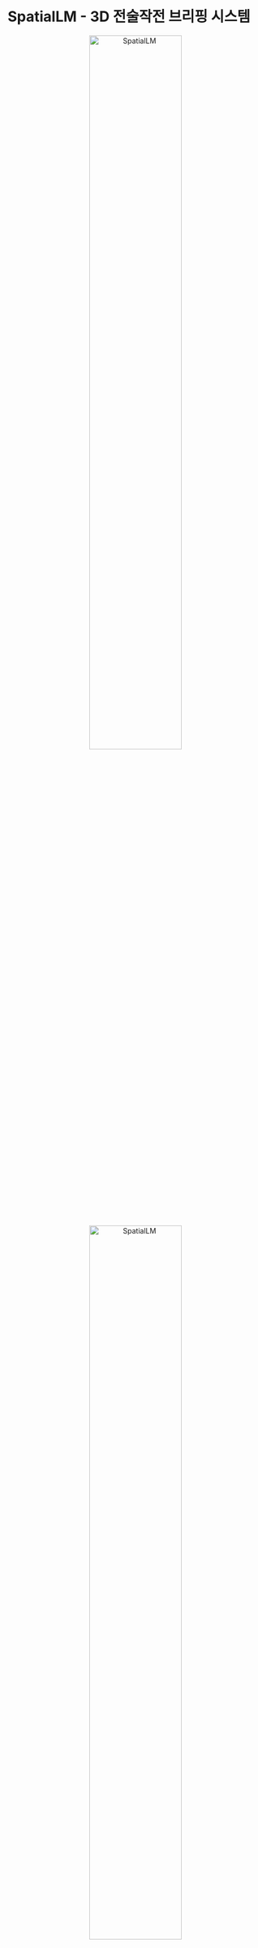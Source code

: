 # SpatialLM - 3D 전술작전 브리핑 시스템

<!-- markdownlint-disable first-line-h1 -->
<!-- markdownlint-disable html -->
<!-- markdownlint-disable no-duplicate-header -->

<div align="center">
  <img src="figures/logo_light.png#gh-light-mode-only" width="60%" alt="SpatialLM" />
  <img src="figures/logo_dark.png#gh-dark-mode-only" width="60%" alt="SpatialLM" />
</div>
<hr style="margin-top: 0; margin-bottom: 8px;">
<div align="center" style="margin-top: 0; padding-top: 0; line-height: 1;">
    <a href="https://manycore-research.github.io/SpatialLM" target="_blank" style="margin: 2px;"><img alt="Project"
    src="https://img.shields.io/badge/🌐%20Website-SpatialLM-ffc107?color=42a5f5&logoColor=white" style="display: inline-block; vertical-align: middle;"/></a>
    <a href="https://github.com/sinus-phi/SpatialLM-Tactical-Briefing" target="_blank" style="margin: 2px;"><img alt="GitHub"
    src="https://img.shields.io/badge/GitHub-SpatialLM-24292e?logo=github&logoColor=white" style="display: inline-block; vertical-align: middle;"/></a>
</div>
<div align="center" style="line-height: 1;">
    <a href="https://huggingface.co/manycore-research/SpatialLM-Llama-1B" target="_blank" style="margin: 2px;"><img alt="Hugging Face"
    src="https://img.shields.io/badge/%F0%9F%A4%97%20Hugging%20Face-SpatialLM%201B-ffc107?color=ffc107&logoColor=white" style="display: inline-block; vertical-align: middle;"/></a>
    <a href="https://huggingface.co/datasets/manycore-research/SpatialLM-Testset" target="_blank" style="margin: 2px;"><img alt="Dataset"
    src="https://img.shields.io/badge/%F0%9F%A4%97%20Dataset-SpatialLM-ffc107?color=ffc107&logoColor=white" style="display: inline-block; vertical-align: middle;"/></a>
</div>

## 📋 프로젝트 소개

**SpatialLM**은 3D 포인트클라우드 데이터를 분석하여 **전술작전 브리핑**을 생성하는 혁신적인 AI 시스템입니다. 이 시스템은 사용자가 3D로 재구성된 포인트클라우드 정보를 시각적으로 확인하면서, LLM 에이전트와 상호작용하여 전술작전을 계획하고 수립할 수 있는 통합 플랫폼을 제공합니다.

### 🌟 주요 특징

- **3D 공간 이해**: 포인트클라우드 데이터에서 벽, 문, 창문, 가구 등의 3D 구조 자동 인식
- **전술 브리핑 생성**: ChatGPT API를 활용한 상세한 전술적 분석 및 작전 계획 자동 생성
- **대화형 Q&A**: 실시간으로 전술적 질문에 대한 답변 제공
- **한국어 UI**: 완전한 한국어 사용자 인터페이스 지원
- **실시간 3D 시각화**: Rerun을 통한 3D 포인트클라우드 및 레이아웃 실시간 시각화
- **코드 생성 및 실행**: 시각화 및 분석을 위한 Python 코드 자동 생성 및 실행

### 🎯 시스템 기능

1. **공간 구조 분석**: 3D 포인트클라우드에서 건축 요소와 객체 자동 감지
2. **전술적 평가**: 공간의 방어/공격 지점, 이동 경로, 시야각 분석
3. **위험 요소 식별**: 맹점, 병목지점, 위험 구역 자동 탐지
4. **장비 추천**: 공간 특성에 맞는 최적의 장비 및 무기 추천
5. **팀 배치 계획**: 인원 배치 및 역할 분담 제안
6. **통신 계획**: 무선 통신 효율성 및 중계 위치 분석

## 🚀 빠른 시작

### 시스템 요구사항

- Python 3.11
- PyTorch 2.4.1
- CUDA 12.4 이상
- Ubuntu/Linux (권장)
- 16GB 이상 RAM
- NVIDIA GPU (8GB VRAM 이상 권장)

### 설치 방법

#### 1. 저장소 복제
```bash
git clone https://github.com/sinus-phi/SpatialLM-Tactical-Briefing.git
cd SpatialLM-Tactical-Briefing
```

#### 2. Conda 환경 설정
```bash
# CUDA 12.4를 지원하는 conda 환경 생성
conda create -n spatiallm python=3.11
conda activate spatiallm
conda install -y nvidia/label/cuda-12.4.0::cuda-toolkit conda-forge::sparsehash
```

#### 3. 종속성 설치
```bash
# Poetry를 사용한 종속성 설치
pip install poetry && poetry config virtualenvs.create false --local
poetry install
poe install-torchsparse  # TorchSparse 빌드 (시간이 소요됨)
```

#### 4. 추가 종속성 (브리핑 시스템용)
```bash
# PyQt5 및 추가 패키지 설치
pip install PyQt5 markdown requests configparser
```

### 사용 방법

#### 1. 기본 추론 (포인트클라우드 → 레이아웃)
```bash
# 예제 포인트클라우드 다운로드
huggingface-cli download manycore-research/SpatialLM-Testset pcd/scene0000_00.ply --repo-type dataset --local-dir .

# 레이아웃 추론 실행
python inference.py --point_cloud pcd/scene0000_00.ply --output scene0000_00.txt --model_path manycore-research/SpatialLM-Llama-1B
```

#### 2. 3D 시각화
```bash
# 예측된 레이아웃을 Rerun 형식으로 변환
python visualize.py --point_cloud pcd/scene0000_00.ply --layout scene0000_00.txt --save scene0000_00.rrd

# 3D 시각화 실행
rerun scene0000_00.rrd
```

#### 3. **🎖️ 전술 브리핑 시스템 실행 (메인 기능)**
```bash
# 통합 브리핑 시스템 실행 (최종 완성본)
python qt_rerun_briefing.py -i scene0000_00.rrd
```

이 명령을 실행하면:
- 3D 포인트클라우드가 Rerun 뷰어에서 자동으로 열립니다
- 한국어 UI의 브리핑 창이 표시됩니다
- ChatGPT를 통한 상세한 전술 분석이 자동 생성됩니다
- 실시간 Q&A를 통해 추가 전술적 질문을 할 수 있습니다

## 🛠️ 주요 구성 요소

### 핵심 파일들

- **`qt_rerun_briefing.py`**: 🎯 **메인 시스템** - 3D 시각화와 AI 브리핑을 통합한 완성된 전술작전 시스템
- **`inference.py`**: 포인트클라우드에서 3D 레이아웃 구조 추론
- **`visualize.py`**: 3D 시각화 및 Rerun 파일 생성
- **`spatiallm/`**: SpatialLM 모델 및 관련 유틸리티

### 브리핑 시스템 기능

1. **자동 공간 분석**: 포인트클라우드에서 전술적으로 중요한 요소들을 자동 식별
2. **ChatGPT 통합**: OpenAI GPT 모델을 활용한 상세한 전술 브리핑 생성
3. **실시간 상호작용**: 질문-답변을 통한 실시간 전술 조언
4. **시각화 코드 생성**: 특수 키워드("IIFA")를 통한 분석 코드 자동 생성 및 실행
5. **한국어 지원**: 완전한 한국어 UI 및 한글 폰트 지원

## 📊 지원하는 분석 항목

### 전술적 분석 영역
- **공간 구조 분석**: 벽체, 출입구, 창문 위치 및 치수
- **접근점 분석**: 모든 출입구의 접근 난이도 및 위험도 평가
- **이동 및 시야 분석**: 이동 경로, 시야각, 맹점 분석
- **물체 및 장애물 분석**: 엄폐물, 방어 등급, 탄도학적 보호 평가
- **전술적 위치 평가**: 최적 방어/공격 위치 및 통제 지점
- **환경 분석**: 조명, 음향, 통신 조건 평가
- **장비 추천**: 공간 특성에 최적화된 무기 및 장비 제안
- **작전 계획**: 팀 구성, 역할 분담, 타임라인 제안

## 🎨 사용자 인터페이스

### 한국어 UI 특징
- **완전한 한국어 지원**: 모든 메뉴, 버튼, 메시지가 한국어로 표시
- **한글 폰트 자동 설정**: NanumGothic 등 한글 폰트 자동 로드
- **직관적인 레이아웃**: 브리핑 영역과 Q&A 영역으로 구분된 현대적 UI
- **실시간 스트리밍**: ChatGPT 응답의 실시간 스트리밍 표시
- **마크다운 렌더링**: 구조화된 브리핑 정보의 깔끔한 표시

### UI 구성 요소
1. **3D 뷰어**: Rerun을 통한 포인트클라우드 3D 시각화
2. **브리핑 패널**: AI 생성 전술 브리핑 표시
3. **Q&A 패널**: 실시간 질문-답변 인터페이스
4. **설정 패널**: API 키 설정 및 모델 선택
5. **도구 모음**: 폰트 크기, 뷰 모드 등 설정

## ⚙️ 설정 및 구성

### ChatGPT API 설정
1. OpenAI API 키 획득 (https://platform.openai.com/api-keys)
2. 브리핑 시스템 실행 시 API 설정 다이얼로그에서 키 입력
3. 지원 모델: GPT-4, GPT-4-turbo, GPT-3.5-turbo

### 모델 설정
```bash
# 다른 SpatialLM 모델 사용
python qt_rerun_briefing.py -i scene.rrd -m manycore-research/SpatialLM-Qwen-0.5B
```

## 📂 프로젝트 구조

```
SpatialLM/
├── qt_rerun_briefing.py        # 🎯 메인 브리핑 시스템
├── inference.py                # 포인트클라우드 추론
├── visualize.py               # 3D 시각화
├── spatiallm/                 # 모델 라이브러리
│   ├── model/                 # AI 모델
│   ├── layout/                # 레이아웃 처리
│   └── pcd/                   # 포인트클라우드 처리
├── fonts/                     # 한글 폰트
├── figures/                   # 로고 및 이미지
├── SpatialLM-Testset/        # 테스트 데이터셋
└── processed_results/         # 처리 결과
```

## 🧪 테스트 및 평가

### 테스트 데이터셋 다운로드
```bash
huggingface-cli download manycore-research/SpatialLM-Testset --repo-type dataset --local-dir SpatialLM-Testset
```

### 성능 평가 실행
```bash
# 전체 테스트셋에 대한 추론 실행
python inference.py --point_cloud SpatialLM-Testset/pcd --output SpatialLM-Testset/pred --model_path manycore-research/SpatialLM-Llama-1B

# 성능 평가
python eval.py --metadata SpatialLM-Testset/test.csv --gt_dir SpatialLM-Testset/layout --pred_dir SpatialLM-Testset/pred --label_mapping SpatialLM-Testset/benchmark_categories.tsv
```

## 🚨 문제 해결

### 일반적인 문제들

#### GPU 메모리 부족
```bash
# GPU 메모리 사용량 최적화 설정이 이미 적용되어 있습니다
# inference.py에서 메모리 효율성을 위한 설정:
# - torch.float16 사용
# - GPU 메모리 90% 제한
# - expandable_segments 활성화
```

#### PyQt5 설치 오류
```bash
# Ubuntu/Debian
sudo apt-get install python3-pyqt5

# CentOS/RHEL
sudo yum install python3-qt5
```

#### 한글 폰트 문제
폰트가 제대로 표시되지 않으면 `fonts/` 디렉토리의 NanumGothic 폰트가 자동으로 로드됩니다.

#### ChatGPT API 오류
- API 키가 올바른지 확인
- API 사용량 한도 확인
- 네트워크 연결 상태 확인

## 📈 성능 벤치마크

SpatialLM-Testset에서의 성능:

| **Method**       | **SpatialLM-Llama-1B** | **SpatialLM-Qwen-0.5B** |
| ---------------- | ---------------------- | ----------------------- |
| **Floorplan**    | **mean IoU**           |                         |
| wall             | 78.62                  | 74.81                   |
| **Objects**      | **F1 @.25 IoU (3D)**   |                         |
| bed              | 95.24                  | 93.75                   |
| sofa             | 65.50                  | 66.15                   |
| dining table     | 54.26                  | 56.10                   |

## 🤝 기여 방법

1. 이 저장소를 포크합니다
2. 새로운 기능 브랜치를 생성합니다 (`git checkout -b feature/새기능`)
3. 변경사항을 커밋합니다 (`git commit -am '새기능 추가'`)
4. 브랜치에 푸시합니다 (`git push origin feature/새기능`)
5. Pull Request를 생성합니다

## 📜 라이선스

- **SpatialLM-Llama-1B**: Llama3.2 라이선스 하에 배포
- **SpatialLM-Qwen-0.5B**: Apache 2.0 라이선스 하에 배포
- **SceneScript 포인트클라우드 인코더**: CC-BY-NC-4.0 라이선스
- **TorchSparse**: MIT 라이선스

## 👨‍💻 개발자 정보

- **개발자**: sinus-phi
- **이메일**: pjw9825@gmail.com
- **GitHub**: https://github.com/sinus-phi/SpatialLM-Tactical-Briefing

## 🙏 감사의 말

이 프로젝트는 다음 오픈소스 프로젝트들을 기반으로 합니다:

[Llama3.2](https://github.com/meta-llama) | [Qwen2.5](https://github.com/QwenLM/Qwen2.5) | [Transformers](https://github.com/huggingface/transformers) | [SceneScript](https://github.com/facebookresearch/scenescript) | [TorchSparse](https://github.com/mit-han-lab/torchsparse) | [Rerun](https://rerun.io/)

---

## 🎖️ 전술작전 브리핑 시스템 - 추가 정보

### 시스템의 독특한 특징

1. **군사 전술 특화**: 일반적인 3D 분석이 아닌 전술작전에 특화된 분석 제공
2. **한국어 완벽 지원**: 모든 인터페이스와 분석 결과가 한국어로 제공
3. **실시간 상호작용**: ChatGPT와의 실시간 대화를 통한 상세한 전술 조언
4. **코드 생성 기능**: 특수 키워드를 통한 분석 코드 자동 생성 및 실행
5. **통합 시각화**: 3D 포인트클라우드와 AI 분석을 하나의 인터페이스에서 제공

### 전술적 분석의 깊이

시스템은 다음과 같은 상세한 전술적 분석을 제공합니다:

- **정량적 위험 평가**: 각 위치별 노출 확률과 위험도 수치화
- **최적 경로 계산**: 이동 시간과 위험도를 고려한 최적 경로 제안
- **장비 효율성 분석**: 공간 특성에 따른 장비별 효율성 평가
- **통신 품질 예측**: 공간 구조에 따른 무선 통신 효율성 분석
- **팀 배치 최적화**: 인원수와 역할에 따른 최적 배치 제안

이 시스템은 전술 훈련, 작전 계획, 공간 분석 등 다양한 용도로 활용할 수 있는 혁신적인 AI 도구입니다.
